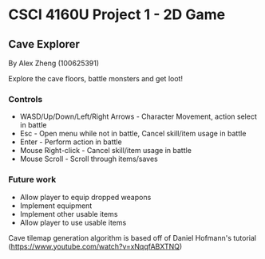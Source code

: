 # CSCI 4160U Project 1 - 2D Game

## Cave Explorer
By Alex Zheng (100625391)

Explore the cave floors, battle monsters and get loot!

### Controls
* WASD/Up/Down/Left/Right Arrows - Character Movement, action select in battle
* Esc - Open menu while not in battle, Cancel skill/item usage in battle
* Enter - Perform action in battle
* Mouse Right-click - Cancel skill/item usage in battle
* Mouse Scroll - Scroll through items/saves


### Future work
* Allow player to equip dropped weapons
* Implement equipment
* Implement other usable items
* Allow player to use usable items


Cave tilemap generation algorithm is based off of Daniel Hofmann's tutorial (https://www.youtube.com/watch?v=xNqqfABXTNQ)
